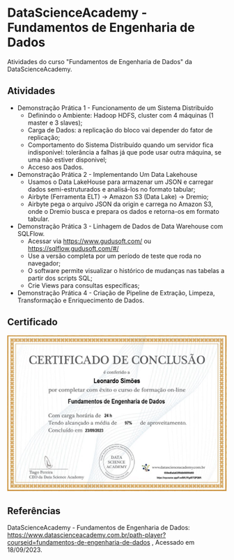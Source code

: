 # DataScienceAcademy - Fundamentos de Engenharia de Dados
Atividades do curso "Fundamentos de Engenharia de Dados" da DataScienceAcademy.


## Atividades
- Demonstração Prática 1 - Funcionamento de um Sistema Distribuído
    * Definindo o Ambiente: Hadoop HDFS, cluster com 4 máquinas (1 master e 3 slaves);
    * Carga de Dados: a replicação do bloco vai depender do fator de replicação;
    * Comportamento do Sistema Distribuído quando um servidor fica indisponível: 
      tolerância a falhas já que pode usar outra máquina, se uma não estiver disponivel;
    * Acceso aos Dados.
- Demonstração Prática 2 - Implementando Um Data Lakehouse
    * Usamos o Data LakeHouse para armazenar um JSON e carregar dados semi-estruturados e analisá-los no formato tabular;
    * Airbyte (Ferramenta ELT) -> Amazon S3 (Data Lake) -> Dremio;
    * Airbyte pega o arquivo JSON da origin e carrega no Amazon S3, onde o Dremio busca e prepara os dados e retorna-os em formato tabular.
- Demonstração Prática 3 - Linhagem de Dados de Data Warehouse com SQLFlow.
    * Acessar via https://www.gudusoft.com/ ou https://sqlflow.gudusoft.com/#/
    * Use a versão completa por um período de teste que roda no navegador;
    * O software permite visualizar o histórico de mudanças nas tabelas a partir dos scripts SQL;
    * Crie Views para consultas específicas;
- Demonstração Prática 4 - Criação de Pipeline de Extração, Limpeza, Transformação e Enriquecimento de Dados.


## Certificado

![Certificado](certificado.jpg)

## Referências
DataScienceAcademy - Fundamentos de Engenharia de Dados:
https://www.datascienceacademy.com.br/path-player?courseid=fundamentos-de-engenharia-de-dados , 
Acessado em 18/09/2023.